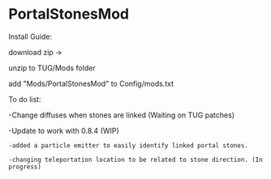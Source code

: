 # PortalStonesMod

Install Guide:

download zip ->

unzip to TUG/Mods folder

add "Mods/PortalStonesMod" to Config/mods.txt

To do list:

-Change diffuses when stones are linked (Waiting on TUG patches)

-Update to work with 0.8.4 (WIP)

	-added a particle emitter to easily identify linked portal stones.
	
	-changing teleportation location to be related to stone direction. (In progress)
